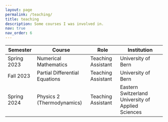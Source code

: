 ```yaml
---
layout: page
permalink: /teaching/
title: teaching
description: Some courses I was involved in.
nav: true
nav_order: 6
---
```


| Semester    | Course   | Role | Institution |
|-------------|----------|-------------|---------|
| Spring 2023 | Numerical Mathematics | Teaching Assistant | University of Bern
| Fall 2023   | Partial Differential Equations | Teaching Assistant | University of Bern
| Spring 2024 | Physics 2 (Thermodynamics) | Teaching Assistant | Eastern Switzerland University of Applied Sciences

